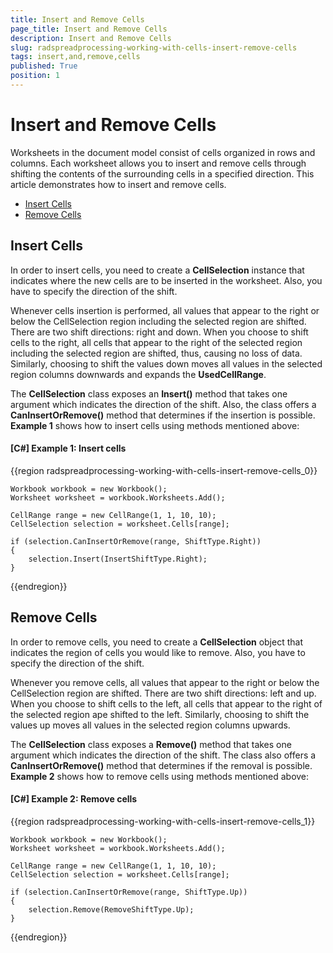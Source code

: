 ```yaml
---
title: Insert and Remove Cells
page_title: Insert and Remove Cells
description: Insert and Remove Cells
slug: radspreadprocessing-working-with-cells-insert-remove-cells
tags: insert,and,remove,cells
published: True
position: 1
---
```


# Insert and Remove Cells



Worksheets in the document model consist of cells organized in rows and columns. Each worksheet allows you to insert and remove cells through shifting the contents of the surrounding cells in a specified direction. This article demonstrates how to insert and remove cells.
      

* [Insert Cells](#insert-cells)
* [Remove Cells](#remove-cells)

## Insert Cells

In order to insert cells, you need to create a __CellSelection__ instance that indicates where the new cells are to be inserted in the worksheet. Also, you have to specify the direction of the shift.
        

Whenever cells insertion is performed, all values that appear to the right or below the CellSelection region including the selected region are shifted. There are two shift directions: right and down. When you choose to shift cells to the right, all cells that appear to the right of the selected region including the selected region are shifted, thus, causing no loss of data. Similarly, choosing to shift the values down moves all values in the selected region columns downwards and expands the __UsedCellRange__.
        

The __CellSelection__ class exposes an __Insert()__ method that takes one argument which indicates the direction of the shift. Also, the class offers a __CanInsertOrRemove()__ method that determines if the insertion is possible. __Example 1__ shows how to insert cells using methods mentioned above:
        

#### __[C#] Example 1: Insert cells__

{{region radspreadprocessing-working-with-cells-insert-remove-cells_0}}
	
    Workbook workbook = new Workbook();
    Worksheet worksheet = workbook.Worksheets.Add();

    CellRange range = new CellRange(1, 1, 10, 10);
    CellSelection selection = worksheet.Cells[range];

    if (selection.CanInsertOrRemove(range, ShiftType.Right))
    {
        selection.Insert(InsertShiftType.Right);
    }
	
{{endregion}}



## Remove Cells

In order to remove cells, you need to create a __CellSelection__ object that indicates the region of cells you would like to remove. Also, you have to specify the direction of the shift.
        

Whenever you remove cells, all values that appear to the right or below the CellSelection region are shifted. There are two shift directions: left and up. When you choose to shift cells to the left, all cells that appear to the right of the selected region аре shifted to the left. Similarly, choosing to shift the values up moves all values in the selected region columns upwards.
        

The __CellSelection__ class exposes a __Remove()__ method that takes one argument which indicates the direction of the shift. Тhe class also offers a __CanInsertOrRemove()__ method that determines if the removal is possible. __Example 2__ shows how to remove cells using methods mentioned above:
        

#### __[C#] Example 2: Remove cells__

{{region radspreadprocessing-working-with-cells-insert-remove-cells_1}}
	
    Workbook workbook = new Workbook();
    Worksheet worksheet = workbook.Worksheets.Add();

    CellRange range = new CellRange(1, 1, 10, 10);
    CellSelection selection = worksheet.Cells[range];

    if (selection.CanInsertOrRemove(range, ShiftType.Up))
    {
        selection.Remove(RemoveShiftType.Up);
    }
	
{{endregion}}


